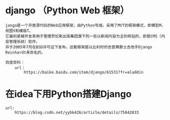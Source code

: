 # django （Python Web 框架）
    jango是一个开放源代码的Web应用框架，由Python写成。采用了MVT的框架模式，即模型M，视图V和模版T。
    它最初是被开发来用于管理劳伦斯出版集团旗下的一些以新闻内容为主的网站的，即是CMS（内容管理系统）软件。
    并于2005年7月在BSD许可证下发布。这套框架是以比利时的吉普赛爵士吉他手Django Reinhardt来命名的。
    
    百度百科：
        url：
            https://baike.baidu.com/item/django/61531?fr=aladdin
# 在idea下用Python搭建Django
    url:
        https://blog.csdn.net/yybk426/article/details/75042833
    